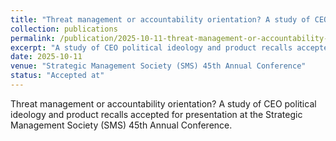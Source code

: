 ```yaml
---
title: "Threat management or accountability orientation? A study of CEO political ideology and product recalls"
collection: publications
permalink: /publication/2025-10-11-threat-management-or-accountability-orientation
excerpt: "A study of CEO political ideology and product recalls accepted for presentation at the Strategic Management Society (SMS) 45th Annual Conference."
date: 2025-10-11
venue: "Strategic Management Society (SMS) 45th Annual Conference"
status: "Accepted at"
---
```


Threat management or accountability orientation? A study of CEO political ideology and product recalls accepted for presentation at the Strategic Management Society (SMS) 45th Annual Conference.

